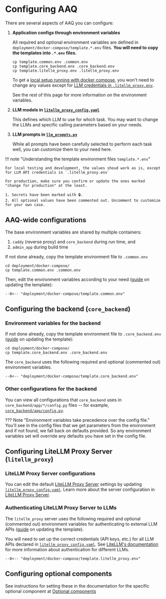 # Configuring AAQ

There are several aspects of AAQ you can configure:

1. **Application configs through environment variables**

    All required and optional environment variables are defined in
    `deployment/docker-compose/template.*.env` files. **You will need to copy the
    templates into `.*.env` files.**

    ```shell
    cp template.common.env .common.env
    cp template.core_backend.env .core_backend.env
    cp template.litellm_proxy.env .litellm_proxy.env
    ```

    To get a [local setup running with docker
    compose](./quick-setup.md), you won't need to change any values except for
    [LLM credentials in
    `.litellm_proxy.env`](#authenticating-litellm-proxy-server-to-llms).

    See the rest of
    this page for more information on the environment variables.


2. **LLM models in
   [`litellm_proxy_config.yaml`](https://github.com/IDinsight/ask-a-question/blob/main/deployment/docker-compose/litellm_proxy_config.yaml)**

    This defines which LLM to use for which task. You may want to change the LLMs and
    specific calling parameters based on your needs.

3. **LLM prompts in
   [`llm_prompts.py`](https://github.com/IDinsight/ask-a-question/blob/main/core_backend/app/llm_call/llm_prompts.py)**

    While all prompts have been carefully selected to perform each task well, you can
    customize them to your need here.

<a name="template-env-guide"></a>
!!! note "Understanding the template environment files `template.*.env`"

    For local testing and development, the values shoud work as is, except for LLM API credentials in `.litellm_proxy.env`

    For production, make sure you confirm or update the ones marked "change for production" at the least.

    1. Secrets have been marked with 🔒.
    2. All optional values have been commented out. Uncomment to customize for your own case.

## AAQ-wide configurations

The base environment variables are shared by multiple containers:

1. `caddy` (reverse proxy) and `core_backend` during run time, and
2. `admin_app` during build time

If not done already, copy the template environment file to `.common.env`

```shell
cd deployment/docker-compose/
cp template.common.env .common.env
```

Then, edit the environment variables according to your need ([guide](#template-env-guide) on updating the template):

```shell title="<code>deployment/docker-compose/template.common.env</code>"
--8<-- "deployment/docker-compose/template.common.env"
```

## Configuring the backend (`core_backend`)

### Environment variables for the backend

If not done already, copy the template environment file to `.core_backend.env` ([guide](#template-env-guide) on updating the template):

```shell
cd deployment/docker-compose/
cp template.core_backend.env .core_backend.env
```

The `core_backend` uses the following required and optional (commented out) environment variables.

```shell title="<code>deployment/docker-compose/template.core_backend.env</code>"
--8<-- "deployment/docker-compose/template.core_backend.env"
```

### Other configurations for the backend

You can view all configurations that `core_backend` uses in
`core_backend/app/*/config.py`
files -- for example, [`core_backend/app/config.py`](https://github.com/IDinsight/ask-a-question/blob/main/core_backend/app/config.py).

??? Note "Environment variables take precedence over the config file."
    You'll see in the config files that we get parameters from the environment and if
    not found, we fall back on defaults provided. So any environment variables set
    will override any defaults you have set in the config file.

## Configuring LiteLLM Proxy Server (`litellm_proxy`)

### LiteLLM Proxy Server configurations

You can edit the default [LiteLLM Proxy Server](../components/litellm-proxy/index.md)
settings by updating
[`litellm_proxy_config.yaml`](https://github.com/IDinsight/ask-a-question/blob/main/deployment/docker-compose/litellm_proxy_config.yaml).
Learn more about the server configuration in [LiteLLM Proxy Server](../components/litellm-proxy/index.md).

### Authenticating LiteLLM Proxy Server to LLMs

The `litellm_proxy` server uses the following required and optional (commented out) environment
variables for authenticating to external LLM APIs ([guide](#template-env-guide) on updating the template).

You will need to set up
the correct credentials (API keys, etc.) for all LLM APIs declared in
[`litellm_proxy_config.yaml`](https://github.com/IDinsight/ask-a-question/blob/main/deployment/docker-compose/litellm_proxy_config.yaml). See [LiteLLM's documentation](https://docs.litellm.ai/docs/) for more information about
authentication for different LLMs.

```shell title="<code>deployment/docker-compose/template.litellm_proxy.env</code>"
--8<-- "deployment/docker-compose/template.litellm_proxy.env"
```

## Configuring optional components

See instructions for setting these in the documentation for the specific optional
component at [Optional components](../components/index.md#internal-components)
